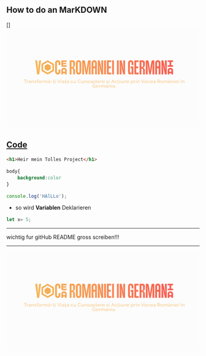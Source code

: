 ## How to do an MarKDOWN

[]
<a href="#"><img src="../src/img/Bildschirmfoto vom 2024-07-01 09-24-30.png">

##  Code

```html
<h1>Heir mein Tolles Project</h1>
```

```css
body{
    background:color
}
```
``` js
console.log('HAlLLo');
```
- so wird **Variablen** Deklarieren

```js
let x= 5;
```

___
wichtig fur gitHub README gross screiben!!!

----


![Photo](<../src/img/photo.png>)